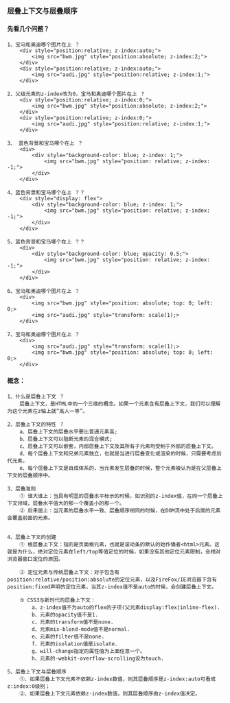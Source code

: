 ### 层叠上下文与层叠顺序
#### 先看几个问题？
	1、宝马和奥迪哪个图片在上 ？
		<div style="position:relative; z-index:auto;">
			<img src="bwm.jpg" style="position:absolute; z-index:2;">
		</div>
		<div style="position:relative; z-index:auto;">
			<img src="audi.jpg" style="position:relative; z-index:1;">
		</div>

	2、父级元素的z-index改为0，宝马和奥迪哪个图片在上 ？
		<div style="position:relative; z-index:0;">
			<img src="bwm.jpg" style="position:absolute; z-index:2;">
		</div>
		<div style="position:relative; z-index:0;">
			<img src="audi.jpg" style="position:relative; z-index:1;">
		</div>

	3、 蓝色背景和宝马哪个在上 ？
		<div>
			<div style="background-color: blue; z-index: 1;">
				<img src="bwm.jpg" style="position: relative; z-index: -1;">
			</div>
		</div>

	4、蓝色背景和宝马哪个在上 ？？
		<div style="display: flex">
			<div style="background-color: blue; z-index: 1;">
				<img src="bwm.jpg" style="position: relative; z-index: -1;">
			</div>
		</div>

	5、蓝色背景和宝马哪个在上 ？？
		<div>
			<div style="background-color: blue; opacity: 0.5;">
				<img src="bwm.jpg" style="position: relative; z-index: -1;">
			</div>
		</div>

	6、宝马和奥迪哪个图片在上 ？
		<div>
			<img src="bwm.jpg" style="position: absolute; top: 0; left: 0;>
			<img src="audi.jpg" style="transform: scale(1);>
		</div>

	7、宝马和奥迪哪个图片在上 ？
		<div>
			<img src="audi.jpg" style="transform: scale(1);>
			<img src="bwm.jpg" style="position: absolute; top: 0; left: 0;>
		</div>



#### 概念：
	1、什么是层叠上下文 ？
		层叠上下文，是HTML中的一个三维的概念。如果一个元素含有层叠上下文，我们可以理解为这个元素在z轴上就“高人一等”。

	2、层叠上下文的特性 ？
		a、层叠上下文的层叠水平要比普通元素高;
		b、层叠上下文可以阻断元素的混合模式;
		c、层叠上下文可以嵌套，内部层叠上下文及其所有子元素均受制于外部的层叠上下文。
		d、每个层叠上下文和兄弟元素独立，也就是当进行层叠变化或渲染的时候，只需要考虑后代元素。
		e、每个层叠上下文是自成体系的，当元素发生层叠的时候，整个元素被认为是在父层叠上下文的层叠顺序中。

	3、层叠准则
		① 谁大谁上：当具有明显的层叠水平标示的时候，如识别的z-index值，在同一个层叠上下文领域，层叠水平值大的那一个覆盖小的那一个。
		② 后来居上：当元素的层叠水平一致、层叠顺序相同的时候，在DOM流中处于后面的元素会覆盖前面的元素。


	4、层叠上下文的创建
		① 根层叠上下文：指的是页面根元素，也就是滚动条的默认的始作俑者<html>元素。这就是为什么，绝对定位元素在left/top等值定位的时候，如果没有其他定位元素限制，会相对浏览器窗口定位的原因。

		② 定位元素与传统层叠上下文：对于包含有position:relative/position:absolute的定位元素，以及FireFox/IE浏览器下含有position:fixed声明的定位元素，当其z-index值不是auto的时候，会创建层叠上下文。

		③ CSS3与新时代的层叠上下文：
			a、z-index值不为auto的flex的子项(父元素display:flex|inline-flex).
			b、元素的opacity值不是1.
			c、元素的transform值不是none.
			d、元素mix-blend-mode值不是normal.
			e、元素的filter值不是none.
			f、元素的isolation值是isolate.
			g、will-change指定的属性值为上面任意一个。
			h、元素的-webkit-overflow-scrolling设为touch.

	5、层叠上下文与层叠顺序
		①、如果层叠上下文元素不依赖z-index数值，则其层叠顺序是z-index:auto可看成z:index:0级别；
		②、如果层叠上下文元素依赖z-index数值，则其层叠顺序由z-index值决定。
	







	

